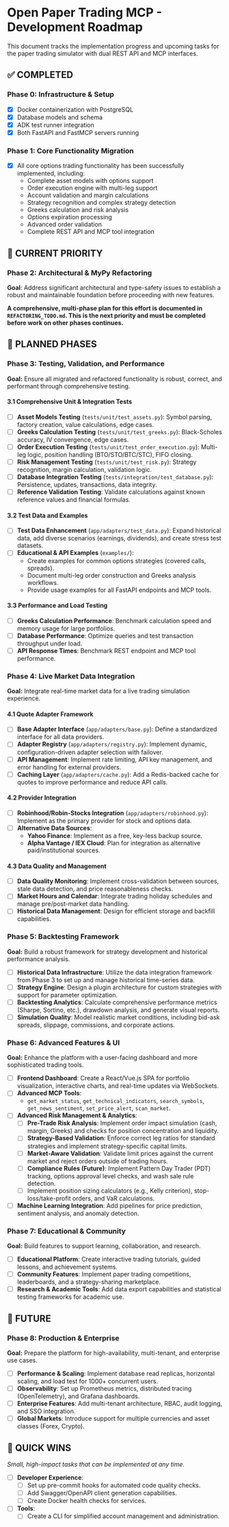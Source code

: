 # Open Paper Trading MCP - Development Roadmap

This document tracks the implementation progress and upcoming tasks for the paper trading simulator with dual REST API and MCP interfaces.

## ✅ COMPLETED

### Phase 0: Infrastructure & Setup
- [x] Docker containerization with PostgreSQL
- [x] Database models and schema
- [x] ADK test runner integration
- [x] Both FastAPI and FastMCP servers running

### Phase 1: Core Functionality Migration
- [x] All core options trading functionality has been successfully implemented, including:
  - Complete asset models with options support
  - Order execution engine with multi-leg support  
  - Account validation and margin calculations
  - Strategy recognition and complex strategy detection
  - Greeks calculation and risk analysis
  - Options expiration processing
  - Advanced order validation
  - Complete REST API and MCP tool integration

## 🚧 CURRENT PRIORITY

### Phase 2: Architectural & MyPy Refactoring
**Goal**: Address significant architectural and type-safety issues to establish a robust and maintainable foundation before proceeding with new features.

**A comprehensive, multi-phase plan for this effort is documented in `REFACTORING_TODO.md`. This is the next priority and must be completed before work on other phases continues.**

## 🚀 PLANNED PHASES

### Phase 3: Testing, Validation, and Performance
**Goal:** Ensure all migrated and refactored functionality is robust, correct, and performant through comprehensive testing.

#### 3.1 Comprehensive Unit & Integration Tests
- [ ] **Asset Models Testing** (`tests/unit/test_assets.py`): Symbol parsing, factory creation, value calculations, edge cases.
- [ ] **Greeks Calculation Testing** (`tests/unit/test_greeks.py`): Black-Scholes accuracy, IV convergence, edge cases.
- [ ] **Order Execution Testing** (`tests/unit/test_order_execution.py`): Multi-leg logic, position handling (BTO/STO/BTC/STC), FIFO closing.
- [ ] **Risk Management Testing** (`tests/unit/test_risk.py`): Strategy recognition, margin calculation, validation logic.
- [ ] **Database Integration Testing** (`tests/integration/test_database.py`): Persistence, updates, transactions, data integrity.
- [ ] **Reference Validation Testing**: Validate calculations against known reference values and financial formulas.

#### 3.2 Test Data and Examples
- [ ] **Test Data Enhancement** (`app/adapters/test_data.py`): Expand historical data, add diverse scenarios (earnings, dividends), and create stress test datasets.
- [ ] **Educational & API Examples** (`examples/`):
  - Create examples for common options strategies (covered calls, spreads).
  - Document multi-leg order construction and Greeks analysis workflows.
  - Provide usage examples for all FastAPI endpoints and MCP tools.

#### 3.3 Performance and Load Testing
- [ ] **Greeks Calculation Performance**: Benchmark calculation speed and memory usage for large portfolios.
- [ ] **Database Performance**: Optimize queries and test transaction throughput under load.
- [ ] **API Response Times**: Benchmark REST endpoint and MCP tool performance.

### Phase 4: Live Market Data Integration
**Goal:** Integrate real-time market data for a live trading simulation experience.

#### 4.1 Quote Adapter Framework
- [ ] **Base Adapter Interface** (`app/adapters/base.py`): Define a standardized interface for all data providers.
- [ ] **Adapter Registry** (`app/adapters/registry.py`): Implement dynamic, configuration-driven adapter selection with failover.
- [ ] **API Management**: Implement rate limiting, API key management, and error handling for external providers.
- [ ] **Caching Layer** (`app/adapters/cache.py`): Add a Redis-backed cache for quotes to improve performance and reduce API calls.

#### 4.2 Provider Integration
- [ ] **Robinhood/Robin-Stocks Integration** (`app/adapters/robinhood.py`): Implement as the primary provider for stock and options data.
- [ ] **Alternative Data Sources**:
  - **Yahoo Finance**: Implement as a free, key-less backup source.
  - **Alpha Vantage / IEX Cloud**: Plan for integration as alternative paid/institutional sources.

#### 4.3 Data Quality and Management
- [ ] **Data Quality Monitoring**: Implement cross-validation between sources, stale data detection, and price reasonableness checks.
- [ ] **Market Hours and Calendar**: Integrate trading holiday schedules and manage pre/post-market data handling.
- [ ] **Historical Data Management**: Design for efficient storage and backfill capabilities.

### Phase 5: Backtesting Framework
**Goal:** Build a robust framework for strategy development and historical performance analysis.

- [ ] **Historical Data Infrastructure**: Utilize the data integration framework from Phase 3 to set up and manage historical time-series data.
- [ ] **Strategy Engine**: Design a plugin architecture for custom strategies with support for parameter optimization.
- [ ] **Backtesting Analytics**: Calculate comprehensive performance metrics (Sharpe, Sortino, etc.), drawdown analysis, and generate visual reports.
- [ ] **Simulation Quality**: Model realistic market conditions, including bid-ask spreads, slippage, commissions, and corporate actions.

### Phase 6: Advanced Features & UI
**Goal:** Enhance the platform with a user-facing dashboard and more sophisticated trading tools.

- [ ] **Frontend Dashboard**: Create a React/Vue.js SPA for portfolio visualization, interactive charts, and real-time updates via WebSockets.
- [ ] **Advanced MCP Tools**:
  - `get_market_status`, `get_technical_indicators`, `search_symbols`, `get_news_sentiment`, `set_price_alert`, `scan_market`.
- [ ] **Advanced Risk Management & Analytics**:
  - [ ] **Pre-Trade Risk Analysis**: Implement order impact simulation (cash, margin, Greeks) and checks for position concentration and liquidity.
  - [ ] **Strategy-Based Validation**: Enforce correct leg ratios for standard strategies and implement strategy-specific capital limits.
  - [ ] **Market-Aware Validation**: Validate limit prices against the current market and reject orders outside of trading hours.
  - [ ] **Compliance Rules (Future)**: Implement Pattern Day Trader (PDT) tracking, options approval level checks, and wash sale rule detection.
  - [ ] Implement position sizing calculators (e.g., Kelly criterion), stop-loss/take-profit orders, and VaR calculations.
- [ ] **Machine Learning Integration**: Add pipelines for price prediction, sentiment analysis, and anomaly detection.

### Phase 7: Educational & Community
**Goal:** Build features to support learning, collaboration, and research.

- [ ] **Educational Platform**: Create interactive trading tutorials, guided lessons, and achievement systems.
- [ ] **Community Features**: Implement paper trading competitions, leaderboards, and a strategy-sharing marketplace.
- [ ] **Research & Academic Tools**: Add data export capabilities and statistical testing frameworks for academic use.

## 🏢 FUTURE

### Phase 8: Production & Enterprise
**Goal:** Prepare the platform for high-availability, multi-tenant, and enterprise use cases.

- [ ] **Performance & Scaling**: Implement database read replicas, horizontal scaling, and load test for 1000+ concurrent users.
- [ ] **Observability**: Set up Prometheus metrics, distributed tracing (OpenTelemetry), and Grafana dashboards.
- [ ] **Enterprise Features**: Add multi-tenant architecture, RBAC, audit logging, and SSO integration.
- [ ] **Global Markets**: Introduce support for multiple currencies and asset classes (Forex, Crypto).

## 🎯 QUICK WINS
*Small, high-impact tasks that can be implemented at any time.*

- [ ] **Developer Experience**:
  - [ ] Set up pre-commit hooks for automated code quality checks.
  - [ ] Add Swagger/OpenAPI client generation capabilities.
  - [ ] Create Docker health checks for services.
- [ ] **Tools**:
  - [ ] Create a CLI for simplified account management and administration.
